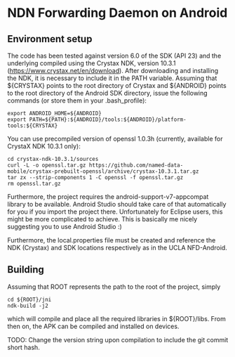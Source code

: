 NDN Forwarding Daemon on Android
================================

## Environment setup

The code has been tested against version 6.0 of the SDK (API 23) and the underlying compiled
using the Crystax NDK, version 10.3.1 (https://www.crystax.net/en/download). After downloading and
installing the NDK, it is necessary to include it in the PATH variable. Assuming that ${CRYSTAX}
points to the root directory of Crystax and ${ANDROID} points to the root directory of the Android SDK
directory, issue the following commands (or store them in your .bash_profile):

    export ANDROID_HOME=${ANDROID}
    export PATH=${PATH}:${ANDROID}/tools:${ANDROID}/platform-tools:${CRYSTAX}

You can use precompiled version of openssl 1.0.3h (currently, available for CrystaX NDK 10.3.1 only):

    cd crystax-ndk-10.3.1/sources
    curl -L -o openssl.tar.gz https://github.com/named-data-mobile/crystax-prebuilt-openssl/archive/crystax-10.3.1.tar.gz
    tar zx --strip-components 1 -C openssl -f openssl.tar.gz
    rm openssl.tar.gz
    
Furthermore, the project requires the android-support-v7-appcompat library to be available. Android Studio should take care
of that automatically for you if you import the project there. Unfortunately for Eclipse users, this might be more complicated
to achieve. This is basically me nicely suggesting you to use Android Studio :)

Furthermore, the local.properties file must be created and reference the NDK (Crystax) and SDK locations respectively as
in the UCLA NFD-Android.

## Building

Assuming that ROOT represents the path to the root of the project, simply

	cd ${ROOT}/jni
	ndk-build -j2

which will compile and place all the required libraries in ${ROOT}/libs. From then on, the 
APK can be compiled and installed on devices.

TODO: Change the version string upon compilation to include the git commit short hash.
